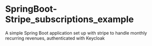 # SpringBoot-Stripe_subscriptions_example
A simple Spring Boot application set up with stripe to handle monthly recurring revenues, authenticated with Keycloak
